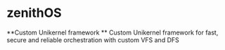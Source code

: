 # zenithOS
**Custom Unikernel framework **
Custom Unikernel framework for fast, secure and reliable orchestration with custom VFS and DFS
